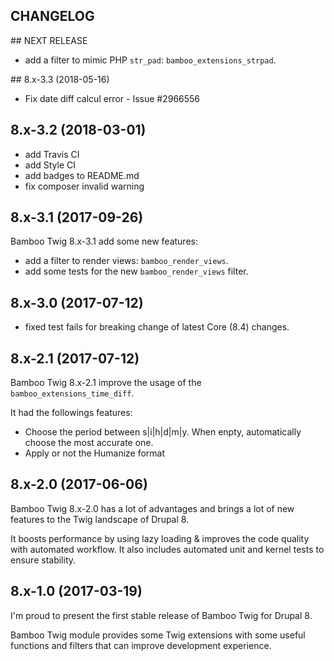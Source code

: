CHANGELOG
---------

## NEXT RELEASE
 - add a filter to mimic PHP `str_pad`: `bamboo_extensions_strpad`.

## 8.x-3.3 (2018-05-16)
 - Fix date diff calcul error - Issue #2966556

## 8.x-3.2 (2018-03-01)
 - add Travis CI
 - add Style CI
 - add badges to README.md
 - fix composer invalid warning

## 8.x-3.1 (2017-09-26)

Bamboo Twig 8.x-3.1 add some new features:
 - add a filter to render views: `bamboo_render_views`.
 - add some tests for the new `bamboo_render_views` filter.

## 8.x-3.0 (2017-07-12)

 - fixed test fails for breaking change of latest Core (8.4) changes.

## 8.x-2.1 (2017-07-12)

Bamboo Twig 8.x-2.1 improve the usage of the `bamboo_extensions_time_diff`.

It had the followings features:
 - Choose the period between s|i|h|d|m|y. When enpty, automatically choose the most accurate one.
 - Apply or not the Humanize format

## 8.x-2.0 (2017-06-06)

Bamboo Twig 8.x-2.0 has a lot of advantages and brings a lot of new features to the Twig landscape of Drupal 8.

It boosts performance by using lazy loading & improves the code quality with automated workflow.
It also includes automated unit and kernel tests to ensure stability.

## 8.x-1.0 (2017-03-19)

I'm proud to present the first stable release of Bamboo Twig for Drupal 8.

Bamboo Twig module provides some Twig extensions with some useful functions and filters that can improve development experience.
